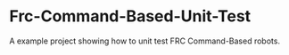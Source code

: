 # Frc-Command-Based-Unit-Test

A example project showing how to unit test FRC Command-Based robots.
